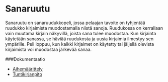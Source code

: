 # Sanaruutu

Sanaruutu on sanaruudukkopeli, jossa pelaajan tavoite on tyhjentää ruudukko kirjaimista muodostamalla niistä sanoja.
Ruudukossa on kerrallaan vain muutama kirjain näkyvillä, joista sana tulee muodostaa. Kun kirjainta käytetään sanassa, se häviää ruudukosta ja uusia kirjaimia ilmestyy sen ympärille. Peli loppuu, kun kaikki kirjaimet on käytetty tai jäljellä olevista kirjaimista voi muodostaa järkevää sanaa.

###Dokumentaatio
- [Aihemäärittely](dokumentaatio/aihemaarittely.md)
- [Tuntikirjanpito](dokumentaatio/tuntikirjanpito.md)
